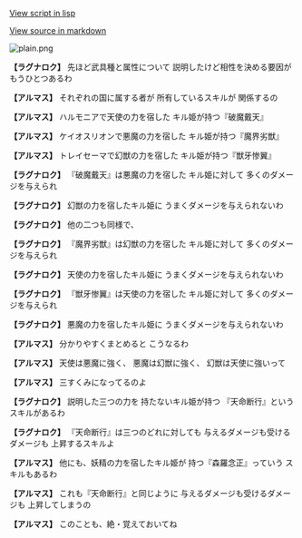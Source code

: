 [View script in lisp](../scripts/110204006.txt)

[View source in markdown](110204006.md)

![plain.png](../images/backgrounds/plain.png)

**【ラグナロク】**
先ほど武具種と属性について
説明したけど相性を決める要因が
もうひとつあるわ

**【アルマス】**
それぞれの国に属する者が
所有しているスキルが
関係するの

**【アルマス】**
ハルモニアで天使の力を宿した
キル姫が持つ『破魔戴天』

**【アルマス】**
ケイオスリオンで悪魔の力を宿した
キル姫が持つ『魔界劣獣』

**【アルマス】**
トレイセーマで幻獣の力を宿した
キル姫が持つ『獣牙惨翼』

**【ラグナロク】**
『破魔戴天』は悪魔の力を宿した
キル姫に対して
多くのダメージを与えられ

**【ラグナロク】**
幻獣の力を宿したキル姫に
うまくダメージを与えられないわ

**【ラグナロク】**
他の二つも同様で、

**【ラグナロク】**
『魔界劣獣』は幻獣の力を宿した
キル姫に対して
多くのダメージを与えられ

**【ラグナロク】**
天使の力を宿したキル姫に
うまくダメージを与えられないわ

**【ラグナロク】**
『獣牙惨翼』は天使の力を宿した
キル姫に対して
多くのダメージを与えられ

**【ラグナロク】**
悪魔の力を宿したキル姫に
うまくダメージを与えられないわ

**【アルマス】**
分かりやすくまとめると
こうなるわ

**【アルマス】**
天使は悪魔に強く、
悪魔は幻獣に強く、
幻獣は天使に強いって

**【アルマス】**
三すくみになってるのよ

**【ラグナロク】**
説明した三つの力を
持たないキル姫が持つ
『天命断行』というスキルがあるわ

**【ラグナロク】**
『天命断行』は三つのどれに対しても
与えるダメージも受けるダメージも
上昇するスキルよ

**【アルマス】**
他にも、妖精の力を宿したキル姫が
持つ『森羅念正』っていう
スキルもあるわ

**【アルマス】**
これも『天命断行』と同じように
与えるダメージも受けるダメージも
上昇してしまうの

**【アルマス】**
このことも、絶・覚えておいてね